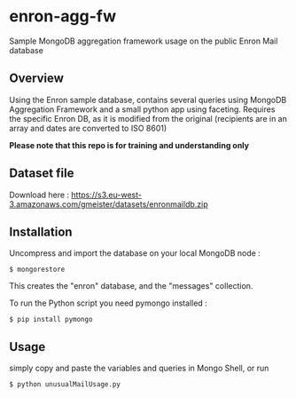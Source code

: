 # enron-agg-fw
Sample MongoDB aggregation framework usage on the public Enron Mail database

Overview
--------

Using the Enron sample database, contains several queries using MongoDB Aggregation Framework and a small python app using faceting.
Requires the specific Enron DB, as it is modified from the original (recipients are in an array and dates are converted to ISO 8601)

**Please note that this repo is for training and understanding only**

Dataset file
------------

Download here : https://s3.eu-west-3.amazonaws.com/gmeister/datasets/enronmaildb.zip

Installation
------------

Uncompress and import the database on your local MongoDB node :

    $ mongorestore

This creates the "enron" database, and the "messages" collection.

To run the Python script you need pymongo installed :

    $ pip install pymongo

Usage
-----

simply copy and paste the variables and queries in Mongo Shell, or run

    $ python unusualMailUsage.py
